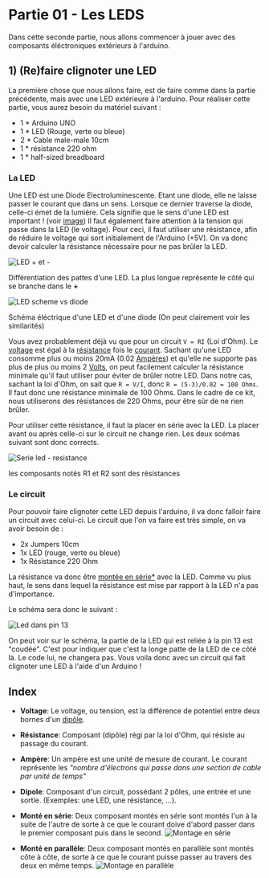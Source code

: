 # Partie 01 - Les LEDS

Dans cette seconde partie, nous allons commencer à jouer avec des composants éléctroniques extérieurs à l'arduino.

## 1) (Re)faire clignoter une LED
La première chose que nous allons faire, est de faire comme dans la partie précédente, mais avec une LED extérieure à l'arduino. Pour réaliser cette partie, vous aurez besoin du matériel suivant :
* 1 * Arduino UNO
* 1 * LED (Rouge, verte ou bleue)
* 2 * Cable male-male 10cm
* 1 * résistance 220 ohm
* 1 * half-sized breadboard

### La LED
Une LED est une Diode Electroluminescente. Etant une diode, elle ne laisse passer le courant que dans un sens. Lorsque ce dernier traverse la diode, celle-ci émet de la lumière. Cela signifie que le sens d'une LED est important ! (voir <a href="#led_leg">image</a>)
Il faut également faire attention à la tension qui passe dans la LED (le voltage). Pour ceci, il faut utiliser une résistance, afin de réduire le voltage qui sort initialement de l'Arduino (+5V). On va donc devoir calculer la résistance nécessaire pour ne pas brûler la LED.

<a name="led_leg">![LED + et -](img/LEDlegs.png)</a>

Différentiation des pattes d'une LED. La plus longue représente le côté qui se branche dans le **+**

<a name="led_scheme">![LED scheme vs diode](img/ledvsdiode.png)</a>

Schéma éléctrique d'une LED et d'une diode (On peut clairement voir les similarités)

Vous avez probablement déjà vu que pour un circuit `V = RI` (Loi d'Ohm). Le <a href="#index_voltage">voltage</a> est égal à la <a href="#index_resistance">résistance</a> fois le <a href="#index_courant">courant</a>. Sachant qu'une LED consomme plus ou moins 20mA (0.02 <a href="#index_ampere">Ampères</a>) et qu'elle ne supporte pas plus de plus ou moins 2 <a href="#index_voltage">Volts</a>, on peut facilement calculer la résistance minimale qu'il faut utiliser pour éviter de brûler notre LED. Dans notre cas, sachant la loi d'Ohm, on sait que `R = V/I`, donc `R = (5-3)/0.02 = 100 Ohms`. Il faut donc une résistance minimale de 100 Ohms. Dans le cadre de ce kit, nous utiliserons des résistances de 220 Ohms, pour être sûr de ne rien brûler.

Pour utiliser cette résistance, il faut la placer en série avec la LED. La placer avant ou après celle-ci sur le circuit ne change rien. Les deux scémas suivant sont donc corrects.

![Serie led - resistance](img/schemeledres.png)

les composants notés R1 et R2 sont des résistances

### Le circuit

Pour pouvoir faire clignoter cette LED depuis l'arduino, il va donc falloir faire un circuit avec celui-ci. Le circuit que l'on va faire est très simple, on va avoir besoin de :
* 2x Jumpers 10cm
* 1x LED (rouge, verte ou bleue)
* 1x Résistance 220 Ohm

La résistance va donc être <a href="#mount_serial">montée en série*</a> avec la LED. Comme vu plus haut, le sens dans lequel la résistance est mise par rapport à la LED n'a pas d'importance.

Le schéma sera donc le suivant :

![Led dans pin 13](img/circuit.png)

On peut voir sur le schéma, la partie de la LED qui est reliée à la pin 13 est "coudée". C'est pour indiquer que c'est la longe patte de la LED de ce côté là.
Le code lui, ne changera pas. Vous voila donc avec un circuit qui fait clignoter une LED à l'aide d'un Arduino !

## Index
* <a name="index_voltage">**Voltage**</a>: Le voltage, ou tension, est la différence de potentiel entre deux bornes d'un <a href="#index_dipole">dipôle</a>.
* <a name="index_resistance">**Résistance**</a>: Composant (dipôle) régi par la loi d'Ohm, qui résiste au passage du courant.
* <a name="index_ampere">**Ampère**</a>: Un ampère est une unité de mesure de courant. Le courant représente les *"nombre d'électrons qui passe dans une section de cable par unité de temps"*
* <a name="index_dipole">**Dipole**</a>: Composant d'un circuit, possédant 2 pôles, une entrée et une sortie. (Exemples: une LED, une résistance, ...).
* <a name="mount_serial">**Monté en série**</a>: Deux composant montés en série sont montés l'un à la suite de l'autre de sorte à ce que le courant doive d'abord passer dans le premier composant puis dans le second.
![Montage en série](img/serial_mount.png)

* <a name="mount_Parallel">**Monté en parallèle**</a>: Deux composant montés en parallèle sont montés côte à côte, de sorte à ce que le courant puisse passer au travers des deux en même temps.
![Montage en parallèle](img/parallel_mount.png)

